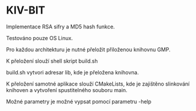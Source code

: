 # KIV-BIT
Implementace RSA sifry a MD5 hash funkce.

Testováno pouze OS Linux.

Pro každou architekturu je  nutné přeložit přiloženou knihovnu GMP.

K přeložení slouží shell skript build.sh

build.sh vytvori adresar lib, kde je přeložena knihovna.

K přeložení samotné aplikace slouží CMakeLists, kde je zajištěno slinkování knihoven a vytvoření spustitelného souboru main.

Možné parametry je možné vypsat pomocí parametru -help

